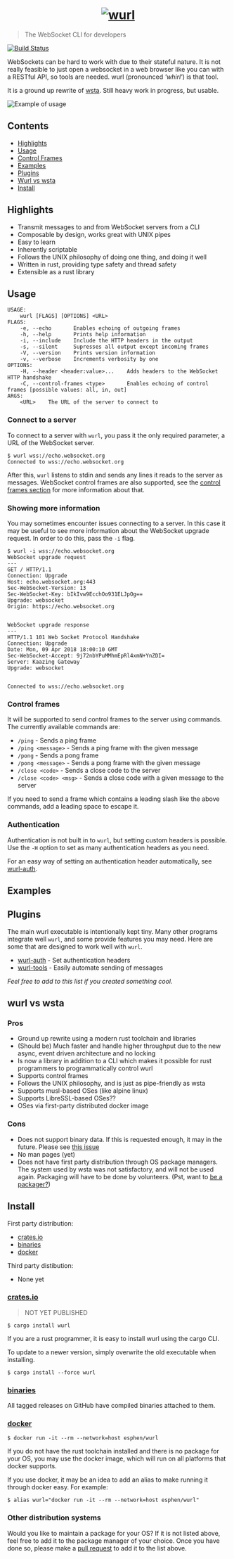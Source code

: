 <h1 align="center">
  <a href="https://github.com/getwurl/wurl">
    <img src="assets/logo.png" alt="wurl" />
  </a>
</h1>

> The WebSocket CLI for developers

[![Build Status](https://travis-ci.org/getwurl/wurl.svg?branch=master)](https://travis-ci.org/getwurl/wurl)

WebSockets can be hard to work with due to their stateful nature. It is not
really feasible to just open a websocket in a web browser like you can with
a RESTful API, so tools are needed. wurl (pronounced _'whirl'_) is that tool.

It is a ground up rewrite of [wsta][wsta]. Still heavy work in progress, but
usable.

![Example of usage](assets/example.gif)

## Contents

- [Highlights](#highlights)
- [Usage](#usage)
- [Control Frames](#control-frames)
- [Examples](#examples)
- [Plugins](#plugins)
- [Wurl vs wsta](#wurl-vs-wsta)
- [Install](#install)

## Highlights

- Transmit messages to and from WebSocket servers from a CLI
- Composable by design, works great with UNIX pipes
- Easy to learn
- Inherently scriptable
- Follows the UNIX philosophy of doing one thing, and doing it well
- Written in rust, providing type safety and thread safety
- Extensible as a rust library

## Usage

```
USAGE:
    wurl [FLAGS] [OPTIONS] <URL>
FLAGS:
    -e, --echo       Enables echoing of outgoing frames
    -h, --help       Prints help information
    -i, --include    Include the HTTP headers in the output
    -s, --silent     Supresses all output except incoming frames
    -V, --version    Prints version information
    -v, --verbose    Increments verbosity by one
OPTIONS:
    -H, --header <header:value>...    Adds headers to the WebSocket HTTP handshake
    -C, --control-frames <type>       Enables echoing of control frames [possible values: all, in, out]
ARGS:
    <URL>    The URL of the server to connect to
```

### Connect to a server

To connect to a server with `wurl`, you pass it the only required parameter, a
URL of the WebSocket server.

    $ wurl wss://echo.websocket.org
    Connected to wss://echo.websocket.org

After this, `wurl` listens to stdin and sends any lines it reads to the
server as messages. WebSocket control frames are also supported, see the
[control frames section](#control-frames) for more information about that.

### Showing more information

You may sometimes encounter issues connecting to a server. In this case it may
be useful to see more information about the WebSocket upgrade request. In order
to do this, pass the `-i` flag.

```
$ wurl -i wss://echo.websocket.org
WebSocket upgrade request
---
GET / HTTP/1.1
Connection: Upgrade
Host: echo.websocket.org:443
Sec-WebSocket-Version: 13
Sec-WebSocket-Key: bIkIvw9EcchOo931ELJpOg==
Upgrade: websocket
Origin: https://echo.websocket.org


WebSocket upgrade response
---
HTTP/1.1 101 Web Socket Protocol Handshake
Connection: Upgrade
Date: Mon, 09 Apr 2018 18:00:10 GMT
Sec-WebSocket-Accept: 9j72nbYPuMMhmEpRl4xmN+YnZDI=
Server: Kaazing Gateway
Upgrade: websocket


Connected to wss://echo.websocket.org
```

### Control frames

It will be supported to send control frames to the server using commands. The
currently available commands are:

- `/ping` - Sends a ping frame
- `/ping <message>` - Sends a ping frame with the given message
- `/pong` - Sends a pong frame
- `/pong <message>` - Sends a pong frame with the given message
- `/close <code>` - Sends a close code to the server
- `/close <code> <msg>` - Sends a close code with a given message to the server

If you need to send a frame which contains a leading slash like the above
commands, add a leading space to escape it.

### Authentication

Authentication is not built in to `wurl`, but setting custom headers is
possible. Use the `-H` option to set as many authentication headers as you need.

For an easy way of setting an authentication header automatically, see
[wurl-auth][wurl_auth].

## Examples


## Plugins

The main wurl executable is intentionally kept tiny. Many other programs
integrate well `wurl`, and some provide features you may need. Here are some
that are designed to work well with `wurl`.

* [wurl-auth][wurl_auth] - Set authentication headers
* [wurl-tools][wurl_tools] - Easily automate sending of messages

_Feel free to add to this list if you created something cool._

## wurl vs wsta
### Pros
- Ground up rewrite using a modern rust toolchain and libraries
- (Should be) Much faster and handle higher throughput due to the new async,
  event driven architecture and no locking
- Is now a library in addition to a CLI which makes it possible for rust
  programmers to programmatically control wurl
- Supports control frames
- Follows the UNIX philosophy, and is just as pipe-friendly as wsta
- Supports musl-based OSes (like alpine linux)
- Supports LibreSSL-based OSes??
- OSes via first-party distributed docker image

### Cons
- Does not support binary data. If this is requested enough, it may in the
  future. Please see [this issue][binary_issue]
- No man pages (yet)
- Does not have first party distribution through OS package managers. The system
  used by wsta was not satisfactory, and will not be used again. Packaging will
  have to be done by volunteers. (Pst, want to
  [be a packager?](#other-distribution-systems))

## Install
First party distribution:
- [crates.io](#cratesio)
- [binaries](#binaries)
- [docker](#docker)

Third party distibution:
- None yet

### [crates.io][crates.io]

> NOT YET PUBLISHED

    $ cargo install wurl

If you are a rust programmer, it is easy to install wurl using the cargo CLI.

To update to a newer version, simply overwrite the old executable when
installing.

    $ cargo install --force wurl

### [binaries][binaries]

All tagged releases on GitHub have compiled binaries attached to them.

### [docker][docker]

    $ docker run -it --rm --network=host esphen/wurl

If you do not have the rust toolchain installed and there is no package for your
OS, you may use the docker image, which will run on all platforms that docker
supports.

If you use docker, it may be an idea to add an alias to make running it through
docker easy. For example:

    $ alias wurl="docker run -it --rm --network=host esphen/wurl"

### Other distribution systems

Would you like to maintain a package for your OS? If it is not listed above,
feel free to add it to the package manager of your choice. Once you have done
so, please make a [pull request][pull_request] to add it to the list above.

[wsta]: https://github.com/esphen/wsta/
[crates.io]: https://crates.io
[binaries]: https://github.com/getwurl/wurl/releases
[docker]: https://store.docker.com/community/images/getwurl/wurl
[binary_issue]: https://github.com/getwurl/wurl/issues/4
[wurl_auth]: https://github.com/getwurl/wurl-auth
[wurl_tools]: https://github.com/getwurl/wurl-tools
[pull_request]: https://github.com/getwurl/wurl/issues/new?title=New%20package:%20%3CInsert%20OS%20or%20package%20here%3E&labels=packages
